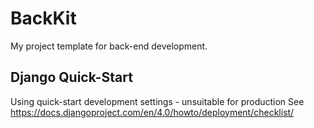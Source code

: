 # BackKit

My project template for back-end development.

## Django Quick-Start

Using quick-start development settings - unsuitable for production
See https://docs.djangoproject.com/en/4.0/howto/deployment/checklist/
